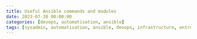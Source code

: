 ```yaml
---
title: Useful Ansible commands and modules
date: 2023-07-30 00:00:00
categories: [devops, automatisation, ansible]
tags: [sysadmin, automatisation, ansible, devops, infrastructure, entreprise]
---
```

